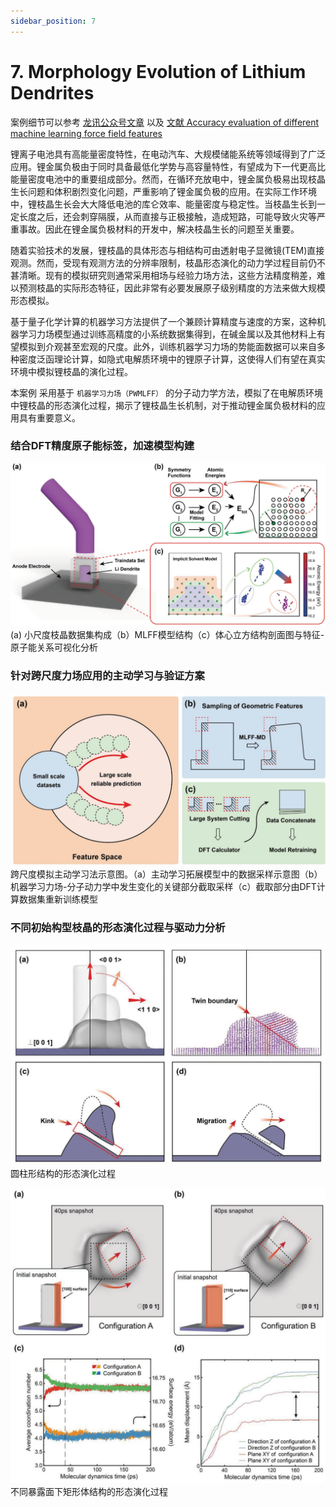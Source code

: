 ```yaml
---
sidebar_position: 7
---
```


# 7. Morphology Evolution of Lithium Dendrites

案例细节可以参考 [龙讯公众号文章](https://mp.weixin.qq.com/s/kapzIrPvL2AcGTUzdHgglg) 以及 [文献 Accuracy evaluation of different machine learning force field features ](https://iopscience.iop.org/article/10.1088/1367-2630/acf2bb)

锂离子电池具有高能量密度特性，在电动汽车、大规模储能系统等领域得到了广泛应用。锂金属负极由于同时具备最低化学势与高容量特性，有望成为下一代更高比能量密度电池中的重要组成部分。然而，在循环充放电中，锂金属负极易出现枝晶生长问题和体积剧烈变化问题，严重影响了锂金属负极的应用。在实际工作环境中，锂枝晶生长会大大降低电池的库仑效率、能量密度与稳定性。当枝晶生长到一定长度之后，还会刺穿隔膜，从而直接与正极接触，造成短路，可能导致火灾等严重事故。因此在锂金属负极材料的开发中，解决枝晶生长的问题至关重要。

随着实验技术的发展，锂枝晶的具体形态与相结构可由透射电子显微镜(TEM)直接观测。然而，受现有观测方法的分辨率限制，枝晶形态演化的动力学过程目前仍不甚清晰。现有的模拟研究则通常采用相场与经验力场方法，这些方法精度稍差，难以预测枝晶的实际形态特征，因此非常有必要发展原子级别精度的方法来做大规模形态模拟。

基于量子化学计算的机器学习方法提供了一个兼顾计算精度与速度的方案，这种机器学习力场模型通过训练高精度的小系统数据集得到，在碱金属以及其他材料上有望模拟到介观甚至宏观的尺度。此外，训练机器学习力场的势能面数据可以来自多种密度泛函理论计算，如隐式电解质环境中的锂原子计算，这使得人们有望在真实环境中模拟锂枝晶的演化过程。

本案例 采用基于 `机器学习力场（PWMLFF）` 的分子动力学方法，模拟了在电解质环境中锂枝晶的形态演化过程，揭示了锂枝晶生长机制，对于推动锂金属负极材料的应用具有重要意义。

### 结合DFT精度原子能标签，加速模型构建

![proportion_time](./pictures/exp_7_1.png)
(a) 小尺度枝晶数据集构成（b）MLFF模型结构（c）体心立方结构剖面图与特征-原子能关系可视化分析

### 针对跨尺度力场应用的主动学习与验证方案
![proportion_time](./pictures/exp_7_2.png)
跨尺度模拟主动学习法示意图。（a）主动学习拓展模型中的数据采样示意图（b）机器学习力场-分子动力学中发生变化的关键部分截取采样（c）截取部分由DFT计算数据集重新训练模型

### 不同初始构型枝晶的形态演化过程与驱动力分析
![proportion_time](./pictures/exp_7_3.png)
 圆柱形结构的形态演化过程

![proportion_time](./pictures/exp_7_4.png)
不同暴露面下矩形体结构的形态演化过程